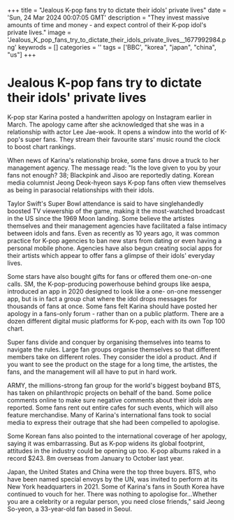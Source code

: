 +++
title = "Jealous K-pop fans try to dictate their idols' private lives"
date = 'Sun, 24 Mar 2024 00:07:05 GMT'
description = "They invest massive amounts of time and money - and expect control of their K-pop idol's private lives."
image = 'Jealous_K_pop_fans_try_to_dictate_their_idols_private_lives__1677992984.png'
keywrods =  []
categories = ''
tags = ['BBC', "korea", "japan", "china", "us"]
+++

# Jealous K-pop fans try to dictate their idols' private lives

K-pop star Karina posted a handwritten apology on Instagram earlier in March.
The apology came after she acknowledged that she was in a relationship with actor Lee Jae-wook.
It opens a window into the world of K-pop's super fans.
They stream their favourite stars' music round the clock to boost chart rankings.

When news of Karina<bb>'s relationship broke, some fans drove a truck to her management agency.
The message read: <bb>"Is the love given to you by your fans not enough?
38; Blackpink and Jisoo are reportedly dating.
Korean media columnist Jeong Deok-hyeon says K-pop fans often view themselves as being in parasocial relationships with their idols.

Taylor Swift's Super Bowl attendance is said to have singlehandedly boosted TV viewership of the game, making it the most-watched broadcast in the US since the 1969 Moon landing.
Some believe the artistes themselves and their management agencies have facilitated a false intimacy between idols and fans.
Even as recently as 10 years ago, it was common practice for K-pop agencies to ban new stars from dating or even having a personal mobile phone.
Agencies have also begun creating social apps for their artists which appear to offer fans a glimpse of their idols<bb>' everyday lives.

Some stars have also bought gifts for fans or offered them one-on-one calls.
SM, the K-pop-producing powerhouse behind groups like aespa, introduced an app in 2020 designed to look like a one- on-one messenger app, but is in fact a group chat where the idol drops messages for thousands of fans at once.
Some fans felt Karina should have posted her apology in a fans-only forum - rather than on a public platform.
There are a dozen different digital music platforms for K-pop, each with its own Top 100 chart.

Super fans divide and conquer by organising themselves into teams to navigate the rules.
Large fan groups organise themselves so that different members take on different roles.
They consider the idol a product.
And if you want to see the product on the stage for a long time, the artistes, the fans, and the management will all have to put in hard work.

ARMY, the millions-strong fan group for the world<bb>'s biggest boyband BTS, has taken on philanthropic projects on behalf of the band.
Some police comments online to make sure negative comments about their idols are reported.
Some fans rent out entire cafes for such events, which will also feature merchandise.
Many of Karina<bb>'s international fans took to social media to express their outrage that she had been compelled to apologise.

Some Korean fans also pointed to the international coverage of her apology, saying it was embarrassing.
But as K-pop widens its global footprint, attitudes in the industry could be opening up too.
K-pop albums raked in a record $243.
8m overseas from January to October last year.

Japan, the United States and China were the top three buyers.
BTS, who have been named special envoys by the UN, was invited to perform at its New York headquarters in 2021.
Some of Karina<bb>'s fans in South Korea have continued to vouch for her.
There was nothing to apologise for…Whether you are a celebrity or a regular person, you need close friends," said Jeong So-yeon, a 33-year-old fan based in Seoul.


